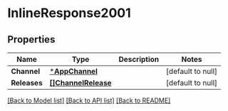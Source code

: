 # InlineResponse2001

## Properties
Name | Type | Description | Notes
------------ | ------------- | ------------- | -------------
**Channel** | [***AppChannel**](AppChannel.md) |  | [default to null]
**Releases** | [**[]ChannelRelease**](ChannelRelease.md) |  | [default to null]

[[Back to Model list]](../README.md#documentation-for-models) [[Back to API list]](../README.md#documentation-for-api-endpoints) [[Back to README]](../README.md)


